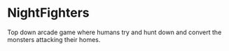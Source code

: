 # NightFighters
Top down arcade game where humans try and hunt down and convert the monsters attacking their homes.
